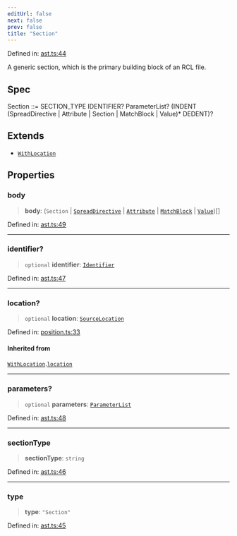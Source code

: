 ```yaml
---
editUrl: false
next: false
prev: false
title: "Section"
---
```


Defined in: [ast.ts:44](https://github.com/rcs-agents/rcs-lang/blob/d67a89cedb553bfd3c4dced3f75360ae0dfac4db/packages/ast/src/ast.ts#L44)

A generic section, which is the primary building block of an RCL file.

## Spec

Section ::= SECTION_TYPE IDENTIFIER? ParameterList? (INDENT (SpreadDirective | Attribute | Section | MatchBlock | Value)* DEDENT)?

## Extends

- [`WithLocation`](/api/ast/interfaces/withlocation/)

## Properties

### body

> **body**: (`Section` \| [`SpreadDirective`](/api/ast/interfaces/spreaddirective/) \| [`Attribute`](/api/ast/interfaces/attribute/) \| [`MatchBlock`](/api/ast/interfaces/matchblock/) \| [`Value`](/api/ast/type-aliases/value/))[]

Defined in: [ast.ts:49](https://github.com/rcs-agents/rcs-lang/blob/d67a89cedb553bfd3c4dced3f75360ae0dfac4db/packages/ast/src/ast.ts#L49)

***

### identifier?

> `optional` **identifier**: [`Identifier`](/api/ast/interfaces/identifier/)

Defined in: [ast.ts:47](https://github.com/rcs-agents/rcs-lang/blob/d67a89cedb553bfd3c4dced3f75360ae0dfac4db/packages/ast/src/ast.ts#L47)

***

### location?

> `optional` **location**: [`SourceLocation`](/api/ast/interfaces/sourcelocation/)

Defined in: [position.ts:33](https://github.com/rcs-agents/rcs-lang/blob/d67a89cedb553bfd3c4dced3f75360ae0dfac4db/packages/ast/src/position.ts#L33)

#### Inherited from

[`WithLocation`](/api/ast/interfaces/withlocation/).[`location`](/api/ast/interfaces/withlocation/#location)

***

### parameters?

> `optional` **parameters**: [`ParameterList`](/api/ast/type-aliases/parameterlist/)

Defined in: [ast.ts:48](https://github.com/rcs-agents/rcs-lang/blob/d67a89cedb553bfd3c4dced3f75360ae0dfac4db/packages/ast/src/ast.ts#L48)

***

### sectionType

> **sectionType**: `string`

Defined in: [ast.ts:46](https://github.com/rcs-agents/rcs-lang/blob/d67a89cedb553bfd3c4dced3f75360ae0dfac4db/packages/ast/src/ast.ts#L46)

***

### type

> **type**: `"Section"`

Defined in: [ast.ts:45](https://github.com/rcs-agents/rcs-lang/blob/d67a89cedb553bfd3c4dced3f75360ae0dfac4db/packages/ast/src/ast.ts#L45)
